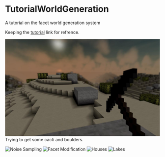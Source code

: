TutorialWorldGeneration
=======================

A tutorial on the facet world generation system

Keeping the [tutorial](https://github.com/Terasology/TutorialWorldGeneration/wiki) link for refrence.

![Facet Production](/images/BouldCacti.jpg)
Trying to get some cacti and boulders.

![Noise Sampling](/images/Noise%20Sampling.png)
![Facet Modification](/images/Facet%20Modification.png)
![Houses](/images/Houses.png)
![Lakes](/images/PluginLakes.jpg)
